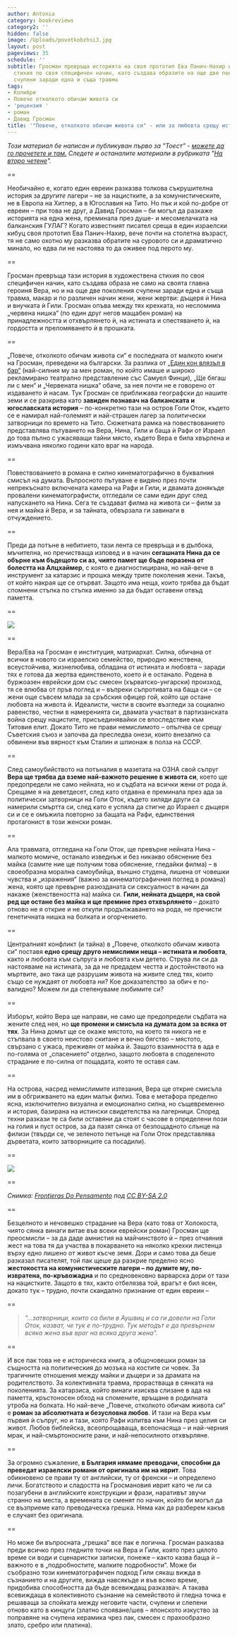 ```yaml
---
author: Antonia
category: bookreviews
category2: ''
hidden: false
image: /Uploads/povotkobzhsi3.jpg
layout: post
pageviews: 35
schedule: ''
subtitle: Гросман превръща историята на своя прототип Ева Панич-Нахир в художествена
  стихия по своя специфичен начин, като създава образите на още две поколения жени,
  счупени заради една и съща травма
tags:
- Колибри
- Повече отколкото обичам живота си
- 'рецензия '
- роман
- Давид Гросман
title: '"Повече, отколкото обичам живота си" - или за любовта срещу истината'
---
```


*Този материал бе написан и публикуван първо за "Тоест" - [можете да го прочетете и там.](https://www.toest.bg/na-vtoro-chetene-poveche-otkolkoto-obicham-zhivota-si/)* *Следете и останалите материали в рубриката "[На второ четене](https://www.toest.bg/tag/na-vtoro-chetene/)".*

\==

Необичайно е, когато един евреин разказва толкова съкрушителна история за *другите* лагери – не за нацистките, а за комунистическите, не в Европа на Хитлер, а в Югославия на Тито. Но пък и кой по-добре от евреин – при това не друг, а Давид Гросман – би могъл да разкаже историята на една жена, преминала през душе- и месомелачката на балканския ГУЛАГ? Когато известният писател среща в един израелски кибуц своя прототип Ева Панич-Нахир, вече почти на столетна възраст, тя не само охотно му разказва обратите на суровото си и драматично минало, но едва ли не настоява то да оживее под перото му.

\==

Гросман превръща тази история в художествена стихия по своя специфичен начин, като създава образа не само на своята главна героиня Вера, но и на още две поколения счупени заради една и съща травма, макар и по различен начин жени, жени жертви: дъщеря ѝ Нина и внучката ѝ Гили. Гросман опъва между тях крехката, но несломима „червена нишка“ (по един друг негов мащабен роман) на принадлежността и отхвърлянето ѝ, на истината и спестяването ѝ, на гордостта и преломяването ѝ в прошката.

\==

„Повече, отколкото обичам живота си“ е последната от малкото книги на Гросман, преведени на български. За разлика от [„Един кон влязъл в бар“](https://literaturnirazgovori.com/bookreviews/2019/01/20/14-07-%D0%B4%D0%B0%D0%B2%D0%B8%D0%B4-%D0%B3%D1%80%D0%BE%D1%81%D0%BC%D0%B0%D0%BD-%D0%B5%D0%B4%D0%B8%D0%BD-%D0%BA%D0%BE%D0%BD-%D0%B2%D0%BB%D1%8F%D0%B7%D1%8A%D0%BB-%D0%B2-%D0%B1%D0%B0%D1%80.html) (най-силния му за мен роман, по който имаше и широко рекламирано театрално представление със Самуел Финци), „Ще бягаш ли с мен“ и „Червената нишка“ обаче, за нея почти не е говорено от издаването ѝ насам. Тук Гросман се приближава географски до нашите земи и се разкрива като **завиден познавач на балканската и югославската история** –
по-конкретно тази на остров Голи Оток, където се е намирал най-големият и най-страшен лагер за политически затворници по времето на Тито. Сюжетната рамка на повествованието представлява пътуването на Вера, Нина, Гили и баща ѝ Рафи от Израел до това пълно с ужасяващи тайни място, където Вера е била хвърлена и измъчвана няколко години като враг на народа.

\==

Повествованието в романа е силно кинематографично в буквалния смисъл на думата. Въпросното пътуване е видяно през почти непрекъснато включената камера на Рафи и Гили, и двамата донякъде провалени кинематографисти, отгледали се сами един друг след напускането на Нина. Сега те създават филма на живота си – филм за нея и майка ѝ Вера, и за тайната, обвързала ги завинаги в отчуждението.

\==

Преди да потъне в небитието, тази лента се превръща и в дълбока, мъчителна, но пречистваща изповед и в начин **сегашната Нина да се обърне към бъдещото си аз, чиято памет ще бъде поразена от болестта на Алцхаймер**, с която е диагностицирана, но най-вече в инструмент за катарзис и прошка между трите поколения жени. Такъв, от който накрая ще се отърват. Защото има неща, които трябва да бъдат спомнени стъпка по стъпка именно за да бъдат оставени отвъд паметта. 

\==

![](/Uploads/evapanich.jpg)

\==

Вера/Ева на Гросман е институция, матриархат. Силна, обичана от всички в новото си израелско семейство, природно женствена, всеустойчива, жизнелюбива, обладана от истината и любовта – заради тях е готова да жертва единственото, което ѝ е останало. Родена в буржоазен еврейски дом със смесен (хърватско-унгарски) произход, тя се влюбва от пръв поглед и – въпреки съпротивата на баща си – се жени още съвсем млада за сръбския офицер гой, който ще остане любовта на живота ѝ. Идеалисти, чисти в своите възгледи за социално равенство, честни в намеренията си, двамата участват в партизанската война срещу нацистите, присъединявайки се впоследствие към Титовия елит. Докато Тито не прави немислимото – опълчва се срещу Съветския съюз и започва да преследва онези, които внезапно са обвинени във вярност към Сталин и шпионаж в полза на СССР.

\==

След самоубийството на потъналия в мазетата на ОЗНА свой съпруг **Вера ще трябва да вземе най-важното решение в живота си**, което ще предопредели не само нейната, но и съдбата на всички жени от рода ѝ. Срещаме я на деветдесет, след като отдавна е преминала през ада за политически затворници на Голи Оток, където хиляди други са намерили смъртта си, след като е успяла да стигне до Израел с дъщеря си и се е омъжила повторно за бащата на Рафи, единствения протагонист в този женски роман.

\==

Ала травмата, отгледана на Голи Оток, ще превърне нейната Нина – малкото момиче, останало изведнъж и без никакво обяснение без майка (самите ние ще получим това обяснение, гледайки филма) – в своеобразна морална самоубийца, външно студена, лишена от човешки чувства и „изражения“ (важно за кинематографичния поглед в романа) жена, която ще превърне разюзданата си сексуалност в начин да накаже (женствеността на) майка си. **Гили, нейната дъщеря, на свой ред ще остане без майка и ще премине през отхвърлянето** – докато отново не я открие и не откупи продължаването на рода, не пречисти генетичната нишка на болката и огорчението.

\==

Централният конфликт (и тайна) в „Повече, отколкото обичам живота си“ поставя **едно срещу друго немислими неща – истината и любовта**, както и любовта към съпруга и любовта към детето.
Струва ли си да настояваме на истината, за да не предадем честта и достойнството на мъртвите, ако така ще разрушим живота на живите след тях, които също се нуждаят от любовта ни? Кое доказателство за обич е по-валидно? Можем ли да степенуваме любимите си?

\==

Изборът, който Вера ще направи, не само ще предопредели съдбата на жените след нея, но **ще промени и смисъла на думата дом за всяка от тях**. За Нина домът ще се окаже мястото, на което тя никога не е стъпвала в своето неистово скитане и вечно бягство – мястото, свързано с ужаса, преживян от майка ѝ. Защото взаимността в ада е по-голяма от „спасението“ отделно, защото любовта в споделеното страдание е по-силна от пощадата, която те оставя сам. 

\==

На острова, насред немислимите изтезания, Вера ще открие смисъла им в обгрижването на един малък филиз. Това е метафора пределно ясна, изключително визуална и емоционално силна, но същевременно и история, базирана на истински свидетелства на лагерници. Според техни разкази те са били оставяни да стоят с часове в определени пози на голия и пуст остров, за да пазят сянка от безпощадното слънце на филизи (твърди се, че зеленото петънце на Голи Оток представлява дърветата, които затворниците са посадили).

\==

![](/Uploads/david_grossman.jpg)

\==

*Снимка: [Frontieras Do Pensamento](https://www.flickr.com/people/61838152@N06) под [CC BY-SA 2.0](https://creativecommons.org/licenses/by-sa/2.0/deed.en)*

\==

Безцелното и нечовешко страдание на Вера (като това от Холокоста, чиято сянка винаги витае във всеки еврейски роман) Гросман ще преосмисли – за да даде амнистия на майчинството ѝ – през отчаяния жест на това тя да участва в покарването на няколко крехки листенца върху едно лишено от живот късче земя. Дори и само това да беше разказал писателят, той пак щеше да разкрие пределно ясно **жестокостта на комунистическите лагери – по думите му, по-извратена, по-кръвожадна** и по средновековно варварска дори от тази на нацистките. Защото в тях, както отбелязва той, врагът е бил ясен, докато тук – трудно, почти скандално признание от един евреин –

\==

> *"...затворници, които са били в Аушвиц и са ги довели на Голи Оток, казват, че тук е по-трудно. Тук методът е да превърнем всяка жена във враг на всяка друга жена".*

\==

И все пак това не е историческа книга, а общочовешки роман за същността на политическия до мозъка на костите си човек. За трагичните отношения между майки и дъщери и за драмата на родителството. За колективната травма, прорастваща в сянката на поколенията. За катарзиса, който винаги изисква слизане в ада на паметта, кръстоносен обход на спомените, връщане в родилната утроба на болката. Но най-вече „Повече, отколкото обичам живота си“ е **роман за абсолютната и безусловна любов**. И тази на Вера към първия ѝ съпруг, но и тази, която Рафи изпитва към Нина през целия си живот. Любов библейска, всеопрощаваща, всепонасяща – и най-черния мрак, и най-смъртоносните рани, и най-непосилното отхвърляне.

\==

За огромно съжаление, **в България нямаме преводачи, способни да преведат израелски романи от оригинала им на иврит**. Това обикновено се прави ту от английски, ту от френски – и определено личи. Богатството и сладостта на Гросмановия иврит като че ли са позагубени в английските конструкции и фрази, наративът звучи странно на места, а времената се сменят по начин, който би могъл да се възприеме като преводаческа грешка. Няма как да разберем какъв е случаят без оригинала.

\==

Но може би въпросната „грешка“ все пак е логична. Гросман разказва преди всичко през гледните точки на Вера и Гили, която през цялото време си води и сценаристки записки, понеже – както казва баща ѝ – важното е в „подробностите, малките подробности“. Може би съобразно този кинематографичен подход Гили сякаш вижда в съзнанието и на другите, вижда навсякъде и във всяко време, придобива способността да бъде всевиждащ разказвач. А такава всевиждаща в колективното съзнание на семейството ѝ гледна точка е решаваща за спойката между неговите части, счупени и слепени отново като в кинцуги (златно спояване/шев – японското изкуство за поправяне на счупена керамика чрез лак, смесен с прахообразно злато, сребро или платина).